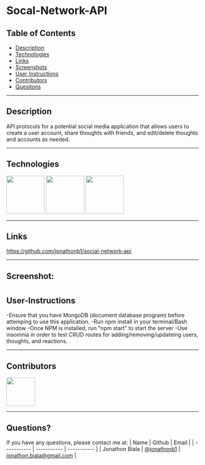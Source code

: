 # Socal-Network-API

## Table of Contents

- [Description](#Description)
- [Technologies](#Technologies)
- [Links](#Links)
- [Screenshots](#Screenshots)
- [User Instructions](#User-Instructions)
- [Contributors](#Contributors)
- [Quesitons](#Questions)

---

## Description

API protocols for a potential social media application that allows users to create a user account, share thoughts with friends, and edit/delete thoughts and accounts as needed.

---

## Technologies

<p float="left">
<img src="https://symbols.getvecta.com/stencil_25/39_javascript.0ca26ec4ab.png>" width="100" height="100">
<img src="https://cdn.iconscout.com/icon/free/png-256/mongodb-5-1175140.png>" width="100" height="100">
<img src="https://avatars.githubusercontent.com/u/7552965?s=280&v=4>" width="100" height="100">

---

## Links

https://github.com/jonathonb1/social-network-api

---

## Screenshot:

#

## User-Instructions

-Ensure that you have MongoDB (document database program) before attemping to use this application.
-Run npm install in your terminal/Bash window
-Once NPM is installed, run "npm start" to start the server
-Use insomnia in order to test CRUD routes for adding/removing/updateing users, thoughts, and reactions.

---

## Contributors

[<img src="https://ca.slack-edge.com/T03EP850QMA-U03LRRGR9SA-26e6f5444e8e-512" width="75" height="75">](https://github.com/jonathonb1)

---

## Questions?

If you have any questions, please contact me at:
| Name | Github | Email |
| ----------- | ----------- | ----------- |
| Jonathon Biala | [@jonathonb1](https://github.com/jonathonb1) | jonathon.biala@gmail.com |
